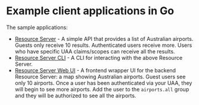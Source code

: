 # Example client applications in Go

The sample applications:

* [Resource Server](resource-server/) - A simple API that provides a list of Australian airports. Guests only receive 10 results. Authenticated users receive more. Users who have specific UAA claims/scopes can receive all the results.
* [Resource Server CLI](resource-server-cli/) - A CLI for interacting with the above Resource Server.
* [Resource Server Web UI](resource-server-wrapper-ui/) - A frontend wrapper UI for the backend Resource Server: a map showing Australian airports. Guest users see only 10 airports. Once a user has been authenticated via your UAA, they will begin to see more airports. Add the user to the `airports.all` group and they will be authorized to see all the airports.

